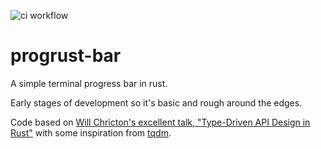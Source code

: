 ![ci workflow](https://github.com/chriswmann/progrust-bar/actions/workflows/ci.yml/badge.svg)

# progrust-bar

A simple terminal progress bar in rust.

Early stages of development so it's basic and rough around the edges.

Code based on 
[Will Chricton's excellent talk, "Type-Driven API Design in Rust"](https://www.youtube.com/watch?v=bnnacleqg6k)
 with some inspiration from [tqdm](https://github.com/tqdm/tqdm).


